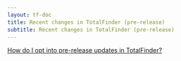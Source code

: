 ```yaml
---
layout: tf-doc
title: Recent changes in TotalFinder (pre-release)
subtitle: Recent changes in TotalFinder (pre-release)
---
```


<script src="/shared/js/changelog.js" type="text/javascript" charset="utf-8"></script>

<div class="changelog-info info-box">
  <a href="javascript:showBetaHint(this);">How do I opt into pre-release updates in TotalFinder?</a>
  <div class="betahint" style="display:none">
    <p>Simply enable the "Include pre-releases" option in the System → Updates section of the TotalFinder preferences tab, as shown below.</p>
    <img src="/images/pref-include-preleases.png" style="width:600px" class="doc-image add-shadow">
  </div>
</div>

<div class="changelogx">
  <div id="page" class="changelog"></div>
</div>

<script type="text/coffeescript" charset="utf-8">
  defer$ ->
    nonce = -> (Math.random() + "").substring(2)
    source = "changelog-beta.txt"
    hashToSelector = (h) -> h.replace /\./g, "\\." # http://stackoverflow.com/a/9930611/84283
  
    $.get "#{source}?x=#{nonce()}", (data) ->
      changelog = parsePlaintextChangelog(data)
  
      getDownloadLinkForVersion = (version) -> "https://downloads.binaryage.com/TotalFinder-#{version}.dmg"
      getReleaseDateText = (date) -> "released on " + date
      generateChangelogHTML "#page", changelog, getDownloadLinkForVersion, getReleaseDateText
      $(window).trigger "changelog-rendered"
      
    @showBetaHint = -> $(".betahint").toggle()
</script>
